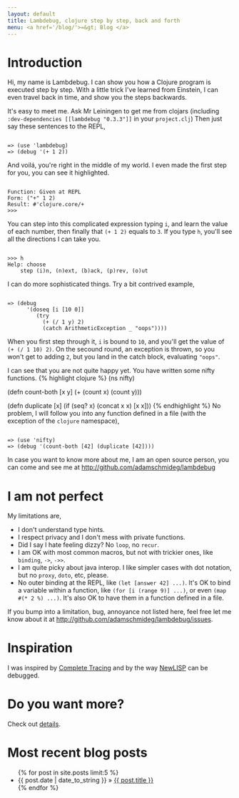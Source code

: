 ```yaml
---
layout: default
title: Lambdebug, clojure step by step, back and forth
menu: <a href='/blog/'>=&gt; Blog </a>
---
```

# Introduction

Hi, my name is Lambdebug.  I can show you how a Clojure program is
executed step by step.  With a little trick I've learned from
Einstein, I can even travel back in time, and show you the steps
backwards.

It's easy to meet me.  Ask Mr Leiningen to get me from clojars
(including `:dev-dependencies [[lambdebug "0.3.3"]]` in your
`project.clj`)
Then just say these sentences to the REPL,

<div class='repl'><pre><code>
=> (use 'lambdebug)
=> (debug '(+ 1 2))
</code></pre></div>

And voilá, you're right in the middle of my world.  I even made the
first step for you, you can see it highlighted.

<div class='repl'><pre><code>
Function: Given at REPL
Form: ("<span class='hl'>+</span>" 1 2)
Result: #'clojure.core/+
>>>
</code></pre></div>

You can step into this complicated expression typing `i`, and learn the
value of each number, then finally that `(+ 1 2)` equals to `3`.
If you type `h`, you'll see all the directions I can take you.

<div class='repl'><pre><code>
>>> h
Help: choose
    step (i)n, (n)ext, (b)ack, (p)rev, (o)ut
</code></pre></div>

I can do more sophisticated things.  Try a bit contrived example,

<div class='repl'><pre><code>
=> (debug
      '(doseq [i [10 0]]
         (try
           (+ (/ 1 y) 2)
           (catch ArithmeticException _ "oops"))))
</code></pre></div>

When you first step through it, `i` is bound to `10`, and you'll get
the value of `(+ (/ 1 10) 2)`.  On the secound round, an exception is
thrown, so you won't get to adding `2`, but you land in the catch block,
evaluating `"oops"`.

I can see that you are not quite happy yet.  You have written some nifty
functions.
{% highlight clojure %}
(ns nifty)

(defn count-both
  [x y]
  (+ (count x) (count y)))

(defn duplicate
  [x]
  (if (seq? x)
    (concat x x)
    [x x]))
{% endhighlight %}
No problem, I will follow you into any function defined in a file (with
the exception of the `clojure` namespace),

<div class='repl'><pre><code>
=> (use 'nifty)
=> (debug '(count-both [42] (duplicate [42])))
</code></pre></div>

In case you want to know more about me, I am an open source person,
you can come and see me at
<http://github.com/adamschmideg/lambdebug>

# I am not perfect

My limitations are,
 * I don't understand type hints.
 * I respect privacy and I don't mess with private functions.
 * Did I say I hate feeling dizzy?  No `loop`, no `recur`.
 * I am OK with most common macros, but not with trickier ones, like `binding`, `->`, `->>`.
 * I am quite picky about java interop.  I like simpler cases with dot
  notation, but no `proxy`, `doto`, etc, please.
 * No outer binding at the REPL, like `(let [answer 42] ...)`.
   It's OK to bind a variable within a function, like `(for [i (range
   9)] ...)`, or even `(map #(* 2 %) ...)`.
   It's also OK to have them in a function defined in a file.

If you bump into a limitation, bug, annoyance not listed here, feel free
let me know about it at
<http://github.com/adamschmideg/lambdebug/issues>.

# Inspiration

I was inspired by
[Complete Tracing](http://wave.thewe.net/2009/12/17/logging-and-debugging-in-clojure-followup-complete-tracing/)
and by the way [NewLISP](http://www.newlisp.org/) can be debugged.

# Do you want more?

Check out [details](/details).

# Most recent blog posts

<ul class="posts">
  {% for post in site.posts limit:5 %}
    <li><span>{{ post.date | date_to_string }}</span> &#187; <a href="{{ post.url }}">{{ post.title }}</a></li>
  {% endfor %}
</ul>
